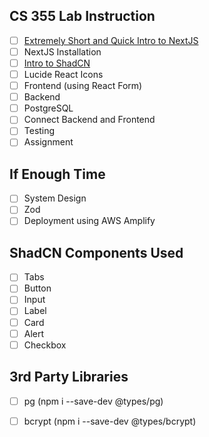 ## CS 355 Lab Instruction
- [ ] [Extremely Short and Quick Intro to NextJS](https://nextjs.org/)
- [ ] NextJS Installation
- [ ] [Intro to ShadCN](https://ui.shadcn.com/)
- [ ] Lucide React Icons
- [ ] Frontend (using React Form)  
- [ ] Backend  
- [ ] PostgreSQL  
- [ ] Connect Backend and Frontend  
- [ ] Testing  
- [ ] Assignment  

## If Enough Time
- [ ] System Design
- [ ] Zod
- [ ] Deployment using AWS Amplify

## ShadCN Components Used
- [ ] Tabs
- [ ] Button
- [ ] Input
- [ ] Label
- [ ] Card
- [ ] Alert
- [ ] Checkbox

## 3rd Party Libraries
- [ ] pg (npm i --save-dev @types/pg)
- [ ] bcrypt (npm i --save-dev @types/bcrypt)

